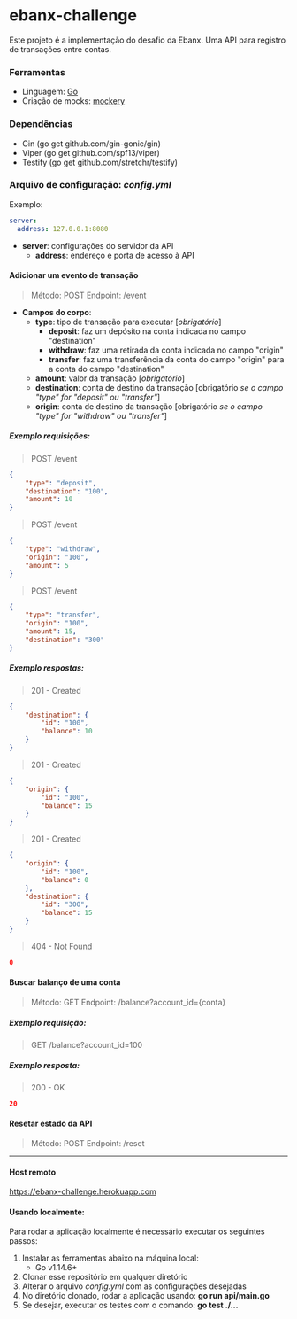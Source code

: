 # ebanx-challenge

Este projeto é a implementação do desafio da Ebanx. Uma API para registro de transações entre contas.

### Ferramentas
- Linguagem: [Go](https://golang.org/ "Go")
- Criação de mocks: [mockery](https://github.com/vektra/mockery "mockery")

### Dependências
- Gin (go get github.com/gin-gonic/gin)
- Viper (go get github.com/spf13/viper)
- Testify (go get github.com/stretchr/testify)

### Arquivo de configuração: *config.yml*
Exemplo:
```yaml
server:
  address: 127.0.0.1:8080
```
- **server**: configurações do servidor da API
	- **address**: endereço e porta de acesso à API

#### Adicionar um evento de transação

> Método: POST
> Endpoint: /event

- **Campos do corpo**:
  - **type**: tipo de transação para executar [_obrigatório_]
    - **deposit**: faz um depósito na conta indicada no campo "destination"
    - **withdraw**: faz uma retirada da conta indicada no campo "origin"
    - **transfer**: faz uma transferência da conta do campo "origin" para a conta do campo "destination"
  - **amount**: valor da transação [_obrigatório_]
  - **destination**: conta de destino da transação [obrigatório _se o campo "type" for "deposit" ou "transfer"_]
  - **origin**: conta de destino da transação [obrigatório _se o campo "type" for "withdraw" ou "transfer"_]

##### Exemplo requisições:
> POST /event
```json
{
    "type": "deposit",
    "destination": "100",
    "amount": 10
}
```
> POST /event
```json
{
    "type": "withdraw",
    "origin": "100",
    "amount": 5
}
```
> POST /event
```json
{
    "type": "transfer",
    "origin": "100",
    "amount": 15,
    "destination": "300"    
}
```

##### Exemplo respostas:
> 201 - Created
```json
{
    "destination": {
        "id": "100",
        "balance": 10
    }
}
```
> 201 - Created
```json
{
    "origin": {
        "id": "100",
        "balance": 15
    }
}
```
> 201 - Created
```json
{
    "origin": {
        "id": "100",
        "balance": 0
    },
    "destination": {
        "id": "300",
        "balance": 15
    }
}
```
> 404 - Not Found
```json
0
```

#### Buscar balanço de uma conta

> Método: GET
> Endpoint: /balance?account_id={conta}

##### Exemplo requisição:
> GET /balance?account_id=100

##### Exemplo resposta:
> 200 - OK
```json 
20
```

#### Resetar estado da API

> Método: POST
> Endpoint: /reset

------------

#### Host remoto

https://ebanx-challenge.herokuapp.com

#### Usando localmente:
Para rodar a aplicação localmente é necessário executar os seguintes passos:
1. Instalar as ferramentas abaixo na máquina local:
	- Go v1.14.6+
2. Clonar esse repositório em qualquer diretório
3. Alterar o arquivo *config.yml* com as configurações desejadas
4. No diretório clonado, rodar a aplicação usando: **go run api/main.go**
5. Se desejar, executar os testes com o comando: **go test ./...**
